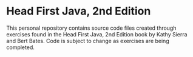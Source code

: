 # Head First Java, 2nd Edition

This personal repository contains source code files created through exercises found in the Head First Java, 2nd Edition
book by Kathy Sierra and Bert Bates. Code is subject to change as exercises are being completed.
